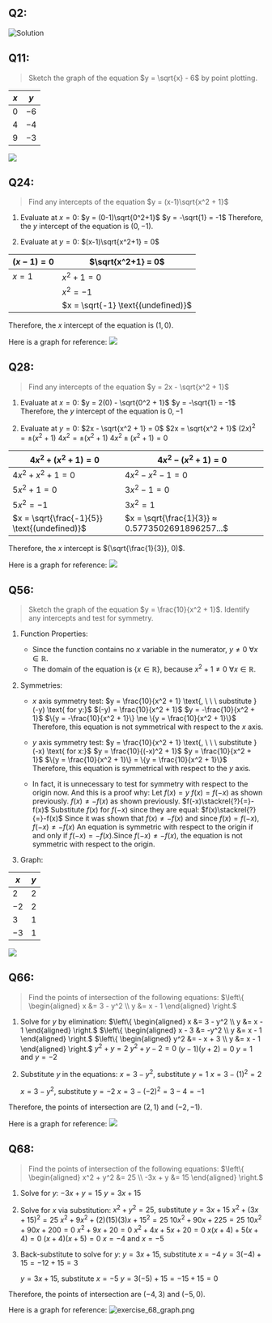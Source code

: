 
## Q2:
![Solution](exercises_1-4.png)


## Q11:

> Sketch the graph of the equation $y = \sqrt{x} - 6$ by point plotting. 

| $x$ | $y$ |
|---|---|
| $0$ | $-6$ |
| $4$ | $-4$ |
| $9$ | $-3$ |

![](exercise_11_graph.png)


## Q24:
> Find any intercepts of the equation $y = (x-1)\sqrt{x^2 + 1}$

1. Evaluate at $x = 0$:
	$y = (0-1)\sqrt{0^2+1}$
	$y = -\sqrt{1} = -1$
Therefore, the $y$ intercept of the equation is $(0, -1)$.

2. Evaluate at $y = 0$:
	$(x-1)\sqrt{x^2+1} = 0$

| $(x-1) = 0$ | $\sqrt{x^2+1} = 0$ |
| --- | --- |
| $x = 1$ | $x^2 + 1 = 0$ |
|      | $x^2 = -1$ |
|      | $x = \sqrt{-1} \text{(undefined)}$|

Therefore, the $x$ intercept of the equation is $(1, 0)$.

Here is a graph for reference:
![](exercise_24_graph.png)


## Q28:
> Find any intercepts of the equation $y = 2x - \sqrt{x^2 + 1}$

1. Evaluate at $x=0$:
	$y = 2(0) - \sqrt{0^2 + 1}$
	$y = -\sqrt{1} = -1$
Therefore, the $y$ intercept of the equation is $0,-1$

2. Evaluate at $y=0$:
	$2x - \sqrt{x^2 + 1} = 0$
	$2x = \sqrt{x^2 + 1}$
	$(2x)^2 = ±(x^2 + 1)$
	$4x^2 = ±(x^2 + 1)$
	$4x^2 ±(x^2 + 1) = 0$

| $4x^2 + (x^2 + 1) = 0$ | $4x^2 - (x^2 + 1) = 0$ |
| --- | --- |
| $4x^2 + x^2 + 1 = 0$| $4x^2 - x^2 - 1 = 0$ |
| $5x^2 + 1 = 0$ | $3x^2 - 1 = 0$
| $5x^2 = -1$ | $3x^2 = 1$ |
| $x = \sqrt{\frac{-1}{5}} \text{(undefined)}$ | $x = \sqrt{\frac{1}{3}} ≈ 0.5773502691896257...$ |

Therefore, the $x$ intercept is $(\sqrt{\frac{1}{3}}, 0)$.

Here is a graph for reference:
![](exercise_28_graph.png)


## Q56:

> Sketch the graph of the equation $y = \frac{10}{x^2 + 1}$. Identify any intercepts and test for symmetry.

1. Function Properties:
	- Since the function contains no $x$ variable in the numerator, $y \ne 0 \text{ } \forall x \in \mathbb{R}$.
	-  The domain of the equation is $\{x \in \mathbb{R}\}$, because $x^2 + 1 \ne 0 \text{ } \forall x \in \mathbb{R}$.

2. Symmetries:
	-  $x$ axis symmetry test:
		$y = \frac{10}{x^2 + 1} \text{, \ \ \ substitute } (-y) \text{ for y:}$
		$(-y) = \frac{10}{x^2 + 1}$
		$y = -\frac{10}{x^2 + 1}$
		$\{y = -\frac{10}{x^2 + 1}\} \ne \{y = \frac{10}{x^2 + 1}\}$
	Therefore, this equation is not symmetrical with respect to the $x$ axis.
	
	- $y$ axis symmetry test:
		$y = \frac{10}{x^2 + 1} \text{, \ \ \ substitute } (-x) \text{ for x:}$
		$y = \frac{10}{(-x)^2 + 1}$
		$y = \frac{10}{x^2 + 1}$
		$\{y = \frac{10}{x^2 + 1}\} = \{y = \frac{10}{x^2 + 1}\}$
	Therefore, this equation is symmetrical with respect to the $y$ axis.
	
	- In fact, it is unnecessary to test for symmetry with respect to the origin now. And this is a proof why:
		$\text{Let }f(x) = y\text{}$
		$f(x) = f(-x)\text{ as shown previously.}$
		$f(x) \ne -f(x) \text{ as shown previously.}$
		$f(-x)\stackrel{?}{=}-f(x)$
		$\text{Substitute }f(x)\text{ for }f(-x)\text{ since they are equal:}$
		$f(x)\stackrel{?}{=}-f(x)$
		$\text{Since it was shown that }f(x) \ne -f(x)\text{ and since }f(x) = f(-x)\text{, }$ 
		$f(-x) \ne -f(x)$		$\text{An equation is symmetric with respect to the origin if and only if }f(-x) = -f(x).$$\text{Since }f(-x) \ne -f(x)\text{, the equation is not symmetric with respect to the origin.}$

3. Graph:

| $x$ | $y$ | 
| --- | --- |
| $2$ | $2$ |
| $-2$ | $2$ |
| $3$ | $1$ |
| $-3$ | $1$ | 

![](exercise_56_graph.png)

## Q66:
> Find the points of intersection of the following equations:
   $\left\{ \begin{aligned}   x &= 3 - y^2 \\ y &= x - 1 \end{aligned} \right.$

1. Solve for $y$ by elimination:
	$\left\{ \begin{aligned}   x &= 3 - y^2 \\ y &= x - 1 \end{aligned} \right.$
	$\left\{ \begin{aligned}  x - 3 &= -y^2 \\ y &= x - 1 \end{aligned} \right.$
	$\left\{ \begin{aligned}   y^2 &= - x + 3 \\ y &= x - 1 \end{aligned} \right.$
	$y^2 + y = 2$
	$y^2 + y - 2 = 0$
	$(y-1)(y+2) = 0$
	$y = 1 \text{ and } y = -2$

2. Substitute $y$ in the equations:
	$x = 3 - y^2\text{, \ \ \ substitute }y=1$
	$x = 3 - (1)^2 = 2$
	
	$x = 3 - y^2\text{, \ \ \ substitute }y=-2$
	$x = 3 - (-2)^2 = 3 - 4 = -1$

Therefore, the points of intersection are $(2,1)$ and $(-2, -1)$.

Here is a graph for reference:
![](exercise_66_graph.png)

## Q68:
> Find the points of intersection of the following equations:
   $\left\{ \begin{aligned}   x^2 + y^2 &= 25 \\ -3x + y &= 15 \end{aligned} \right.$

1. Solve for $y$:
	$-3x + y = 15$
	$y = 3x+15$

2. Solve for $x$ via substitution:
	$x^2 + y^2 = 25\text{, \ \ \ substitute }y=3x+15$
	$x^2 + (3x + 15)^2 = 25$
	$x^2 + 9x^2 + (2)(15)(3)x + 15^2 = 25$
	$10x^2 + 90x + 225 = 25$
	$10x^2 +90x +200 = 0$
	$x^2 + 9x + 20 = 0$
	$x^2 + 4x + 5x + 20 = 0$
	$x(x + 4) + 5(x+4) = 0$
	$(x+4)(x+5) = 0$
	$x = -4\text{ and }x = -5$

3. Back-substitute to solve for $y$:
	$y = 3x + 15\text{, \ \ \ substitute }x=-4$
	$y = 3(-4) + 15 = -12 + 15 = 3$
	
	$y = 3x + 15\text{, \ \ \ substitute }x=-5$
	$y = 3(-5) + 15 = -15 + 15 = 0$

Therefore, the points of intersection are $(-4,3)$ and $(-5, 0)$.

Here is a graph for reference:
![exercise_68_graph.png](exercise_68_graph.png)